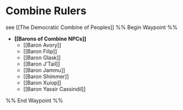 # Combine Rulers
see [[The Democratic Combine of Peoples]]
%% Begin Waypoint %%
- **[[Barons of Combine NPCs]]**
	- [[Baron Avory]]
	- [[Baron Filip]]
	- [[Baron Glask]]
	- [[Baron J'Tail]]
	- [[Baron Jammu]]
	- [[Baron Shimmer]]
	- [[Baron Xuiop]]
	- [[Baron Yassir Cassindil]]

%% End Waypoint %%

